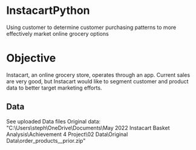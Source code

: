 # InstacartPython
Using customer to determine customer purchasing patterns to more effectively market online grocery options

# Objective

Instacart, an online grocery store, operates through an app. Current sales are very good, but Instacart would like to segment customer and product data to better target marketing efforts. 

## Data

See uploaded Data files
Original data: "C:\Users\steph\OneDrive\Documents\May 2022 Instacart Basket Analysis\Achievement 4 Project\02 Data\Original Data\order_products__prior.zip"
